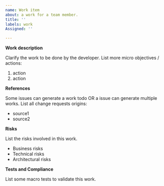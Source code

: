 ```yaml
---
name: Work item
about: a work for a team member.
title: ''
labels: work
Assigned: ''

---
```


**Work description**

Clarify the work to be done by the developer.
List more micro objectives / actions:
1. action
2. action

**References**

Some issues can generate a work todo OR a issue can generate multiple works.
List all change requests origins:
* source1
* source2

**Risks**

List the risks involved in this work.
* Business risks
* Technical risks
* Architectural risks

**Tests and Compliance**

List some macro tests to validate this work.
